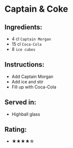 # Captain & Coke

## Ingredients:
- 4 cl `Captain Morgan`
- 15 cl `Coca-Cola`
- 8 `ice cubes`

## Instructions:
- Add Captain Morgan
- Add ice and stir
- Fill up with Coca-Cola

## Served in:
- Highball glass

## Rating:
- ★★★★☆